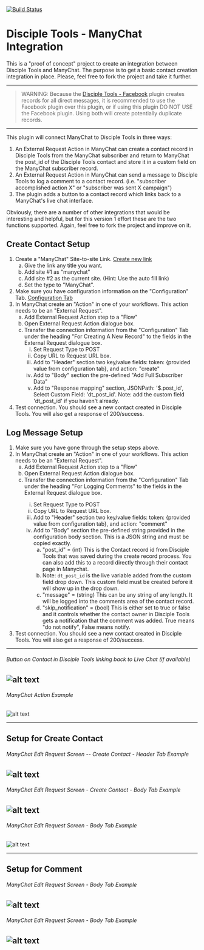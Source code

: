 [![Build Status](https://travis-ci.com/DiscipleTools/disciple-tools-manychat.svg?branch=master)](https://travis-ci.com/DiscipleTools/disciple-tools-manychat)

# Disciple Tools - ManyChat Integration
This is a "proof of concept" project to create an integration between Disciple Tools and ManyChat. The purpose is to get a
basic contact creation integration in place. Please, feel free to fork the project and take it further.

---

> WARNING: Because the [Disciple Tools - Facebook](https://github.com/DiscipleTools/disciple-tools-facebook) plugin creates records for all direct messages, it is recommended to use the
Facebook plugin over this plugin, or if using this plugin DO NOT USE the Facebook plugin. Using both will create
potentially duplicate records.

---

This plugin will connect ManyChat to Disciple Tools in three ways:
1. An External Request Action in ManyChat can create a contact record in Disciple Tools from the ManyChat subscriber
and return to ManyChat the post_id of the Disciple Tools contact and store it in a custom field on the ManyChat subscriber record.
1. An External Request Action in ManyChat can send a message to Disciple Tools to log a comment to a contact record. (i.e. "subscriber
accomplished action X" or "subscriber was sent X campaign")
1. The plugin adds a button to a contact record which links back to a ManyChat's live chat interface.

Obviously, there are a number of other integrations that would be interesting and helpful, but for this version 1 effort
these are the two functions supported. Again, feel free to fork the project and improve on it.

## Create Contact Setup
<ol>
    <li>
        Create a "ManyChat" Site-to-site Link. <a href="<?php echo esc_url( admin_url() ) . '/post-new.php?post_type=site_link_system'  ?>">Create new link</a>
        <ol style="list-style-type: lower-alpha;">
            <li>Give the link any title you want.</li>
            <li>Add site #1 as "manychat"</li>
            <li>Add site #2 as the current site. (Hint: Use the auto fill link)</li>
            <li>Set the type to "ManyChat".</li>
        </ol>
    </li>
    <li>
        Make sure you have configuration information on the "Configuration" Tab. <a href="<?php echo esc_url( admin_url() ) . 'admin.php?page=dt_manychat&tab=general'  ?>">Configuration Tab</a>
    </li>
    <li>
        In ManyChat create an "Action" in one of your workflows. This action needs to be an "External Request".
        <ol style="list-style-type: lower-alpha;">
            <li>Add External Request Action step to a "Flow"</li>
            <li>Open External Request Action dialogue box.</li>
            <li>Transfer the connection information from the "Configuration" Tab under the heading "For Creating A New Record" to the fields in the External Request dialogue box.
            <ol style="list-style-type: lower-roman;">
                <li>Set Request Type to POST</li>
                <li>Copy URL to Request URL box.</li>
                <li>Add to "Header" section two key/value fields: token: {provided value from configuration tab}, and action: "create" </li>
                <li>Add to "Body" section the pre-defined "Add Full Subscriber Data"</li>
                <li>Add to "Response mapping" section, JSONPath: '$.post_id', Select Custom Field: 'dt_post_id'. Note: add the custom field 'dt_post_id' if you haven't already.</li>
            </ol>
            </li>
        </ol>
    </li>
    <li>
        Test connection. You should see a new contact created in Disciple Tools. You will also get a response of 200/success.
    </li>
</ol>



## Log Message Setup
<ol>
    <li>Make sure you have gone through the setup steps above.</li>
    <li>
        In ManyChat create an "Action" in one of your workflows. This action needs to be an "External Request".
        <ol style="list-style-type: lower-alpha;">
            <li>Add External Request Action step to a "Flow"</li>
            <li>Open External Request Action dialogue box.</li>
            <li>Transfer the connection information from the "Configuration" Tab under the heading "For Logging Comments" to the fields in the External Request dialogue box.</li>
            <ol style="list-style-type: lower-roman;">
                <li>Set Request Type to POST</li>
                <li>Copy URL to Request URL box.</li>
                <li>Add to "Header" section two key/value fields: token: {provided value from configuration tab}, and action: "comment" </li>
                <li>Add to "Body" section the pre-defined string provided in the configuration body section. This is a JSON string and must be copied exactly.<br>
                    <ol style="list-style-type: lower-alpha;">
                        <li>"post_id" = (int) This is the Contact record id from Disciple Tools that was saved during the create record process. You can also add this to a record directly through their contact page in Manychat.</li>
                        <li>Note: <code>dt_post_id</code> is the live variable added from the custom field drop down. This custom field must be created before it will show up in the drop down.</li>
                        <li>"message" = (string) This can be any string of any length. It will be logged into the comments area of the contact record.</li>
                        <li>"skip_notification" = (bool) This is either set to true or false and it controls whether the contact owner in Disciple Tools gets a notification that the comment was added. True means "do not notify", False means notify.</li>
                    </ol>
                </li>
            </ol>
        </ol>
    </li>
    <li>
        Test connection. You should see a new contact created in Disciple Tools. You will also get a response of 200/success.
    </li>
</ol>

---
###### Button on Contact in Disciple Tools linking back to Live Chat (if available)

![alt text](https://raw.githubusercontent.com/DiscipleTools/disciple-tools-manychat/master/images/live-chat-button.png "Live Chat Button")
---
###### ManyChat Action Example

![alt text](https://raw.githubusercontent.com/DiscipleTools/disciple-tools-manychat/master/images/mc-external-request-action.png "External Request Action Selection")



___
## Setup for Create Contact
###### ManyChat Edit Request Screen -- Create Contact - Header Tab Example

![alt text](https://raw.githubusercontent.com/DiscipleTools/disciple-tools-manychat/master/images/mc-edit-headers-create.png "Edit Headers Section for Create")
---
###### ManyChat Edit Request Screen - Create Contact - Body Tab Example

![alt text](https://raw.githubusercontent.com/DiscipleTools/disciple-tools-manychat/master/images/mc-edit-body-create.png "Edit Body Section for Create")
---
###### ManyChat Edit Request Screen - Body Tab Example

![alt text](https://raw.githubusercontent.com/DiscipleTools/disciple-tools-manychat/master/images/mc-edit-responsemapping-create.png "Response Mapping Screen")



___
## Setup for Comment
###### ManyChat Edit Request Screen - Body Tab Example

![alt text](https://raw.githubusercontent.com/DiscipleTools/disciple-tools-manychat/master/images/mc-edit-headers-comment.png "Edit Headers Section for Comments")
---
###### ManyChat Edit Request Screen - Body Tab Example

![alt text](https://raw.githubusercontent.com/DiscipleTools/disciple-tools-manychat/master/images/mc-edit-body-comment.png "Edit Body Section for Comments")
---




